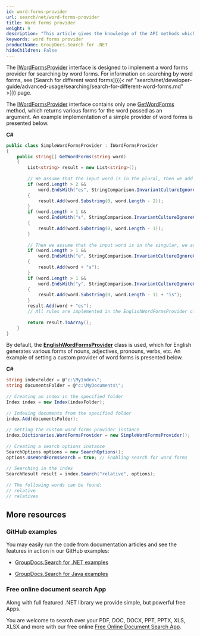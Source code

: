 ```yaml
---
id: word-forms-provider
url: search/net/word-forms-provider
title: Word forms provider
weight: 9
description: "This article gives the knowledge of the API methods which can be used to perform operations about word forms provider interface."
keywords: word forms provider
productName: GroupDocs.Search for .NET
hideChildren: False
---
```

The [IWordFormsProvider](https://reference.groupdocs.com/net/search/groupdocs.search.dictionaries/iwordformsprovider) interface is designed to implement a word forms provider for searching by word forms. For information on searching by word forms, see [Search for different word forms]({{< ref "search/net/developer-guide/advanced-usage/searching/search-for-different-word-forms.md" >}}) page.

The [IWordFormsProvider](https://reference.groupdocs.com/net/search/groupdocs.search.dictionaries/iwordformsprovider) interface contains only one [GetWordForms](https://reference.groupdocs.com/net/search/groupdocs.search.dictionaries/iwordformsprovider/methods/getwordforms) method, which returns various forms for the word passed as an argument. An example implementation of a simple provider of word forms is presented below.

**C#**

```csharp
public class SimpleWordFormsProvider : IWordFormsProvider
{
    public string[] GetWordForms(string word)
    {
        List<string> result = new List<string>();
 
        // We assume that the input word is in the plural, then we add the singular
        if (word.Length > 2 &&
            word.EndsWith("es", StringComparison.InvariantCultureIgnoreCase))
        {
            result.Add(word.Substring(0, word.Length - 2));
        }
        if (word.Length > 1 &&
            word.EndsWith("s", StringComparison.InvariantCultureIgnoreCase))
        {
            result.Add(word.Substring(0, word.Length - 1));
        }
 
        // Then we assume that the input word is in the singular, we add the plural
        if (word.Length > 1 &&
            word.EndsWith("e", StringComparison.InvariantCultureIgnoreCase))
        {
            result.Add(word + "s");
        }
        if (word.Length > 1 &&
            word.EndsWith("y", StringComparison.InvariantCultureIgnoreCase))
        {
            result.Add(word.Substring(0, word.Length - 1) + "is");
        }
        result.Add(word + "es");
        // All rules are implemented in the EnglishWordFormsProvider class
 
        return result.ToArray();
    }
}
```

By default, the **[EnglishWordFormsProvider](https://reference.groupdocs.com/net/search/groupdocs.search.dictionaries/englishwordformsprovider)** class is used, which for English generates various forms of nouns, adjectives, pronouns, verbs, etc. An example of setting a custom provider of word forms is presented below.

**C#**

```csharp
string indexFolder = @"c:\MyIndex\";
string documentsFolder = @"c:\MyDocuments\";
 
// Creating an index in the specified folder
Index index = new Index(indexFolder);
 
// Indexing documents from the specified folder
index.Add(documentsFolder);
 
// Setting the custom word forms provider instance
index.Dictionaries.WordFormsProvider = new SimpleWordFormsProvider();
 
// Creating a search options instance
SearchOptions options = new SearchOptions();
options.UseWordFormsSearch = true; // Enabling search for word forms
 
// Searching in the index
SearchResult result = index.Search("relative", options);
 
// The following words can be found:
// relative
// relatives
```

## More resources

### GitHub examples

You may easily run the code from documentation articles and see the features in action in our GitHub examples:

*   [GroupDocs.Search for .NET examples](https://github.com/groupdocs-search/GroupDocs.Search-for-.NET)
    
*   [GroupDocs.Search for Java examples](https://github.com/groupdocs-search/GroupDocs.Search-for-Java)
    

### Free online document search App

Along with full featured .NET library we provide simple, but powerful free Apps.

You are welcome to search over your PDF, DOC, DOCX, PPT, PPTX, XLS, XLSX and more with our free online [Free Online Document Search App](https://products.groupdocs.app/search).

